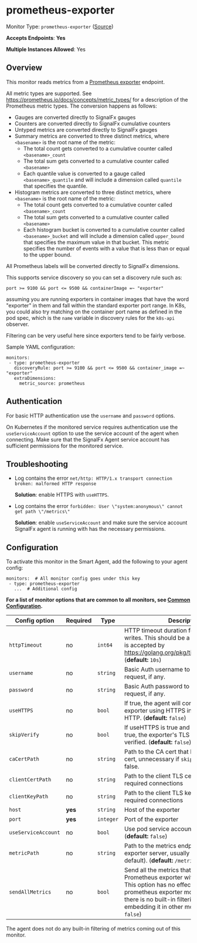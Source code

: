 <!--- GENERATED BY gomplate from scripts/docs/templates/monitor-page.md.tmpl --->

# prometheus-exporter

Monitor Type: `prometheus-exporter` ([Source](https://github.com/signalfx/signalfx-agent/tree/master/pkg/monitors/prometheusexporter))

**Accepts Endpoints**: **Yes**

**Multiple Instances Allowed**: Yes

## Overview

This monitor reads metrics from a [Prometheus
exporter](https://prometheus.io/docs/instrumenting/exporters/) endpoint.

All metric types are supported.  See
https://prometheus.io/docs/concepts/metric_types/ for a description of the
Prometheus metric types.  The conversion happens as follows:

 - Gauges are converted directly to SignalFx gauges
 - Counters are converted directly to SignalFx cumulative counters
 - Untyped metrics are converted directly to SignalFx gauges
 - Summary metrics are converted to three distinct metrics, where
   `<basename>` is the root name of the metric:
   - The total count gets converted to a cumulative counter called `<basename>_count`
   - The total sum gets converted to a cumulative counter called `<basename>`
   - Each quantile value is converted to a gauge called
     `<basename>_quantile` and will include a dimension called `quantile` that
     specifies the quantile.
 - Histogram metrics are converted to three distinct metrics, where
   `<basename>` is the root name of the metric:
   - The total count gets converted to a cumulative counter called `<basename>_count`
   - The total sum gets converted to a cumulative counter called `<basename>`
   - Each histogram bucket is converted to a cumulative counter called
     `<basename>_bucket` and will include a dimension called `upper_bound` that
     specifies the maximum value in that bucket.  This metric specifies the
     number of events with a value that is less than or equal to the upper
     bound.

All Prometheus labels will be converted directly to SignalFx dimensions.

This supports service discovery so you can set a discovery rule such as:

`port >= 9100 && port <= 9500 && containerImage =~ "exporter"`

assuming you are running exporters in container images that have the word
"exporter" in them and fall within the standard exporter port range.  In
K8s, you could also try matching on the container port name as defined in
the pod spec, which is the `name` variable in discovery rules for the
`k8s-api` observer.

Filtering can be very useful here since exporters tend to be fairly verbose.

Sample YAML configuration:

```
monitors:
 - type: prometheus-exporter
   discoveryRule: port >= 9100 && port <= 9500 && container_image =~ "exporter"
   extraDimensions:
     metric_source: prometheus
```

## Authentication
For basic HTTP authentication use the `username` and `password` options.

On Kubernetes if the monitored service requires authentication use the `useServiceAccount`
option to use the service account of the agent when connecting. Make sure that the
SignalFx Agent service account has sufficient permissions for the monitored service.

## Troubleshooting
* Log contains the error `net/http: HTTP/1.x transport connection broken: malformed HTTP response`

    **Solution**: enable HTTPS with `useHTTPS`.

* Log contains the error `forbidden: User \"system:anonymous\" cannot get path \"/metrics\"`

    **Solution**: enable `useServiceAccount` and make sure the service account SignalFx agent
    is running with has the necessary permissions.


## Configuration

To activate this monitor in the Smart Agent, add the following to your
agent config:

```
monitors:  # All monitor config goes under this key
 - type: prometheus-exporter
   ...  # Additional config
```

**For a list of monitor options that are common to all monitors, see [Common
Configuration](../monitor-config.md#common-configuration).**


| Config option | Required | Type | Description |
| --- | --- | --- | --- |
| `httpTimeout` | no | `int64` | HTTP timeout duration for both read and writes. This should be a duration string that is accepted by https://golang.org/pkg/time/#ParseDuration (**default:** `10s`) |
| `username` | no | `string` | Basic Auth username to use on each request, if any. |
| `password` | no | `string` | Basic Auth password to use on each request, if any. |
| `useHTTPS` | no | `bool` | If true, the agent will connect to the exporter using HTTPS instead of plain HTTP. (**default:** `false`) |
| `skipVerify` | no | `bool` | If useHTTPS is true and this option is also true, the exporter's TLS cert will not be verified. (**default:** `false`) |
| `caCertPath` | no | `string` | Path to the CA cert that has signed the TLS cert, unnecessary if `skipVerify` is set to false. |
| `clientCertPath` | no | `string` | Path to the client TLS cert to use for TLS required connections |
| `clientKeyPath` | no | `string` | Path to the client TLS key to use for TLS required connections |
| `host` | **yes** | `string` | Host of the exporter |
| `port` | **yes** | `integer` | Port of the exporter |
| `useServiceAccount` | no | `bool` | Use pod service account to authenticate. (**default:** `false`) |
| `metricPath` | no | `string` | Path to the metrics endpoint on the exporter server, usually `/metrics` (the default). (**default:** `/metrics`) |
| `sendAllMetrics` | no | `bool` | Send all the metrics that come out of the Prometheus exporter without any filtering.  This option has no effect when using the prometheus exporter monitor directly since there is no built-in filtering, only when embedding it in other monitors. (**default:** `false`) |



The agent does not do any built-in filtering of metrics coming out of this
monitor.


